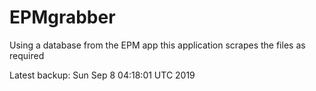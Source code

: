 # EPMgrabber
Using a database from the EPM app this application scrapes the files as required


Latest backup: Sun Sep 8 04:18:01 UTC 2019
